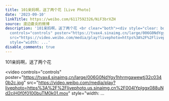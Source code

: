 ```yaml
---
title: 101亲妈啊，送了两个花 [Live Photo]
date: '2023-09-10'
linkTitle: https://weibo.com/6117592326/NiF3brXZH
source: 渡边蒼炎的微博
description: '101亲妈啊，送了两个花 <br clear="both"><div style="clear: both"></div><video
  controls="controls" poster="https://tvax4.sinaimg.cn/large/006G0NdYgy1hhrmgawewtj32c0340b2c.jpg"
  src="https://video.weibo.com/media/play?livephoto=https%3A%2F%2Flivephoto.us.sinaimg.cn%2F004lYplggx088uNd2ciH0f0f0100buTM0k01.mov"
  style="width: ...'
disable_comments: true
---
```

101亲妈啊，送了两个花 <br clear="both"><div style="clear: both"></div><video controls="controls" poster="https://tvax4.sinaimg.cn/large/006G0NdYgy1hhrmgawewtj32c0340b2c.jpg" src="https://video.weibo.com/media/play?livephoto=https%3A%2F%2Flivephoto.us.sinaimg.cn%2F004lYplggx088uNd2ciH0f0f0100buTM0k01.mov" style="width: ...